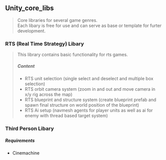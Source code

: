 ## Unity_core_libs
>Core libraries for several game genres.<br/>Each libary is free for use and can serve as base or template for furter development.

### RTS (Real Time Strategy) Libary
> This library contains basic functionality for rts games.
>##### Content
>- RTS unit selection (single select and deselect and multiple box selection)
>- RTS orbit camera system (zoom in and out and move camera in x/y rig across the map)
>- RTS blueprint and structure system (create blueprint prefab and spawn final structure on world position of the blueprint)
>- RTS Ai setup (navmesh agents for player units as well as ai for enemy with thread based target system)

### Third Person Libary
>
##### Requirements
- Cinemachine
